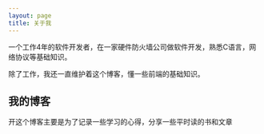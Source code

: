 ```yaml
---
layout: page
title: 关于我 
---
```


一个工作4年的软件开发者，在一家硬件防火墙公司做软件开发，熟悉C语言，网络协议等基础知识。

除了工作，我还一直维护着这个博客，懂一些前端的基础知识。

<h2> 我的博客 </h2>  

开这个博客主要是为了记录一些学习的心得，分享一些平时读的书和文章


<!-- {% include comments.html %} -->

